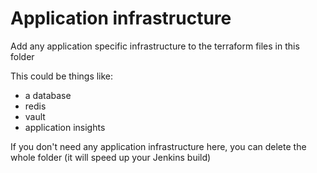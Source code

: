 # Application infrastructure
<Need to Update>
Add any application specific infrastructure to the terraform files in this folder

This could be things like:
* a database
* redis
* vault
* application insights

If you don't need any application infrastructure here, you can delete the whole folder (it will speed up your Jenkins build)
